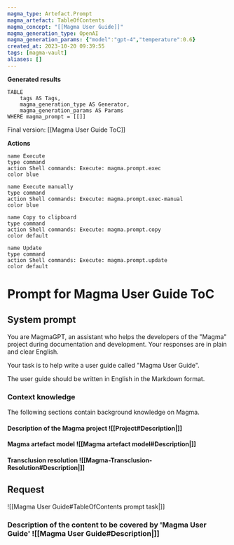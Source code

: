 ```yaml
---
magma_type: Artefact.Prompt
magma_artefact: TableOfContents
magma_concept: "[[Magma User Guide]]"
magma_generation_type: OpenAI
magma_generation_params: {"model":"gpt-4","temperature":0.6}
created_at: 2023-10-20 09:39:55
tags: [magma-vault]
aliases: []
---
```


**Generated results**

```dataview
TABLE
	tags AS Tags,
	magma_generation_type AS Generator,
	magma_generation_params AS Params
WHERE magma_prompt = [[]]
```

Final version: [[Magma User Guide ToC]]

**Actions**

```button
name Execute
type command
action Shell commands: Execute: magma.prompt.exec
color blue
```
```button
name Execute manually
type command
action Shell commands: Execute: magma.prompt.exec-manual
color blue
```
```button
name Copy to clipboard
type command
action Shell commands: Execute: magma.prompt.copy
color default
```
```button
name Update
type command
action Shell commands: Execute: magma.prompt.update
color default
```

# Prompt for Magma User Guide ToC

## System prompt

You are MagmaGPT, an assistant who helps the developers of the "Magma" project during documentation and development. Your responses are in plain and clear English.

Your task is to help write a user guide called "Magma User Guide".

The user guide should be written in English in the Markdown format.

### Context knowledge

The following sections contain background knowledge on Magma.

#### Description of the Magma project ![[Project#Description|]]



#### Magma artefact model ![[Magma artefact model#Description|]]

#### Transclusion resolution ![[Magma-Transclusion-Resolution#Description|]]


## Request

![[Magma User Guide#TableOfContents prompt task|]]

### Description of the content to be covered by 'Magma User Guide' ![[Magma User Guide#Description|]]
